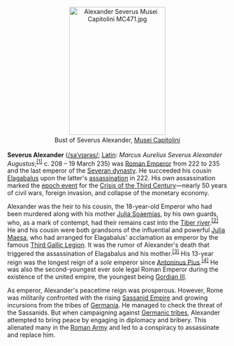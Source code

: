 <div class="photo" colspan="2" style="text-align: center; margin: 25px 0 10px;"><a class="image" href="https://en.wikipedia.org/wiki/File:Alexander_Severus_Musei_Capitolini_MC471.jpg"><img alt="Alexander Severus Musei Capitolini MC471.jpg" data-file-height="2600" data-file-width="1950" decoding="async" height="293" src="https://upload.wikimedia.org/wikipedia/commons/thumb/1/1d/Alexander_Severus_Musei_Capitolini_MC471.jpg/220px-Alexander_Severus_Musei_Capitolini_MC471.jpg" srcset="https://upload.wikimedia.org/wikipedia/commons/thumb/1/1d/Alexander_Severus_Musei_Capitolini_MC471.jpg/330px-Alexander_Severus_Musei_Capitolini_MC471.jpg 1.5x, //upload.wikimedia.org/wikipedia/commons/thumb/1/1d/Alexander_Severus_Musei_Capitolini_MC471.jpg/440px-Alexander_Severus_Musei_Capitolini_MC471.jpg 2x" width="220"/></a><div style="line-height:normal;padding-bottom:0.2em;padding-top:0.2em;">Bust of Severus Alexander, <a class="mw-redirect" href="https://en.wikipedia.org/wiki/Musei_Capitolini" title="Musei Capitolini">Musei Capitolini</a></div></div>

[comment]: # 'breakpoint'
<p><b>Severus Alexander</b> (<span class="rt-commentedText nowrap"><span class="IPA nopopups noexcerpt"><a href="https://en.wikipedia.org/wiki/Help:IPA/English" title="Help:IPA/English">/<span style="border-bottom:1px dotted"><span title="'s' in 'sigh'">s</span><span title="/ə/: 'a' in 'about'">ə</span><span title="/ˈ/: primary stress follows">ˈ</span><span title="'v' in 'vie'">v</span><span title="/ɪər/: 'ear' in 'near'">ɪər</span><span title="/ə/: 'a' in 'about'">ə</span><span title="'s' in 'sigh'">s</span></span>/</a></span></span>; <a class="mw-redirect" href="https://en.wikipedia.org/wiki/Latin_language" title="Latin language">Latin</a>: <i lang="la">Marcus Aurelius Severus Alexander Augustus</i>;<sup class="reference" id="cite_ref-1"><a href="#cite_note-1">[1]</a></sup> c. 208 – 19 March 235) was <a class="mw-redirect" href="https://en.wikipedia.org/wiki/Roman_Emperor" title="Roman Emperor">Roman Emperor</a> from 222 to 235 and the last emperor of the <a href="https://en.wikipedia.org/wiki/Severan_dynasty" title="Severan dynasty">Severan dynasty</a>. He succeeded his cousin <a href="https://en.wikipedia.org/wiki/Elagabalus" title="Elagabalus">Elagabalus</a> upon the latter's <a href="https://en.wikipedia.org/wiki/Assassination" title="Assassination">assassination</a> in 222. His own assassination marked the <a class="mw-redirect" href="https://en.wikipedia.org/wiki/Epoch_event" title="Epoch event">epoch event</a> for the <a href="https://en.wikipedia.org/wiki/Crisis_of_the_Third_Century" title="Crisis of the Third Century">Crisis of the Third Century</a>—nearly 50 years of civil wars, foreign invasion, and collapse of the monetary economy.
</p><p>Alexander was the heir to his cousin, the 18-year-old Emperor who had been murdered along with his mother <a href="https://en.wikipedia.org/wiki/Julia_Soaemias" title="Julia Soaemias">Julia Soaemias</a>, by his own guards, who, as a mark of contempt, had their remains cast into the <a class="mw-redirect" href="https://en.wikipedia.org/wiki/Tiber_river" title="Tiber river">Tiber river</a>.<sup class="reference" id="cite_ref-2"><a href="#cite_note-2">[2]</a></sup> He and his cousin were both grandsons of the influential and powerful <a href="https://en.wikipedia.org/wiki/Julia_Maesa" title="Julia Maesa">Julia Maesa</a>, who had arranged for Elagabalus' acclamation as emperor by the famous <a href="https://en.wikipedia.org/wiki/Legio_III_Gallica" title="Legio III Gallica">Third Gallic Legion</a>. It was the rumor of Alexander's death that triggered the assassination of Elagabalus and his mother.<sup class="reference" id="cite_ref-3"><a href="#cite_note-3">[3]</a></sup> His 13-year reign was the longest reign of a <i>sole</i> emperor since <a href="https://en.wikipedia.org/wiki/Antoninus_Pius" title="Antoninus Pius">Antoninus Pius</a>.<sup class="reference" id="cite_ref-4"><a href="#cite_note-4">[4]</a></sup> He was also the second-youngest ever sole legal Roman Emperor during the existence of the united empire, the youngest being <a href="https://en.wikipedia.org/wiki/Gordian_III" title="Gordian III">Gordian III</a>.
</p><p>As emperor, Alexander's peacetime reign was prosperous. However, Rome was militarily confronted with the rising <a class="mw-redirect" href="https://en.wikipedia.org/wiki/Sassanid_Empire" title="Sassanid Empire">Sassanid Empire</a> and growing incursions from the tribes of <a href="https://en.wikipedia.org/wiki/Germania" title="Germania">Germania</a>. He managed to check the threat of the Sassanids. But when campaigning against <a href="https://en.wikipedia.org/wiki/Germanic_peoples" title="Germanic peoples">Germanic tribes</a>, Alexander attempted to bring peace by engaging in diplomacy and bribery. This alienated many in the <a class="mw-redirect" href="https://en.wikipedia.org/wiki/Roman_Army" title="Roman Army">Roman Army</a> and led to a conspiracy to assassinate and replace him.
</p>